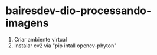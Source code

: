 # bairesdev-dio-processando-imagens

1. Criar ambiente virtual
2. Instalar cv2 via "pip intall opencv-phyton"

